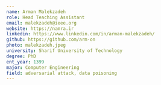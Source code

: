```yaml
---
name: Arman Malekzadeh
role: Head Teaching Assistant
email: malekzadeh@ieee.org
website: https://namra.ir
linkedin: https://www.linkedin.com/in/arman-malekzadeh/
github: https://github.com/arm-on
photo: malekzadeh.jpeg
university: Sharif University of Technology
degree: PhD
ent_year: 1399
major: Computer Engineering
field: adversarial attack, data poisoning
---
```

